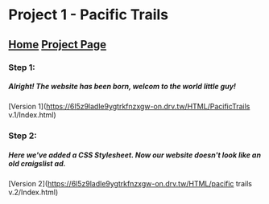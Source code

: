 # Project 1 - Pacific Trails 


## [Home](index.md) [Project Page](sample_page.md)



### Step 1:

##### Alright! The website has been born, welcom to the world little guy!

[Version 1](https://6l5z9ladle9ygtrkfnzxgw-on.drv.tw/HTML/PacificTrails v.1/Index.html) 

### Step 2: 
##### Here we've added a CSS Stylesheet. Now our website doesn't look like an old craigslist ad.

[Version 2](https://6l5z9ladle9ygtrkfnzxgw-on.drv.tw/HTML/pacific trails v.2/Index.html)